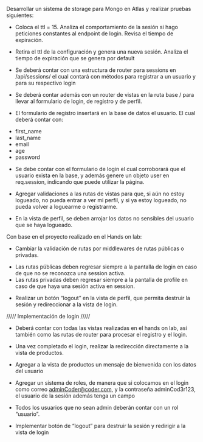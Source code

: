 Desarrollar un sistema de storage para Mongo en Atlas y realizar pruebas siguientes:

- Coloca el ttl = 15. Analiza el comportamiento de la sesión si hago peticiones constantes al endpoint de login. Revisa el tiempo de expiración.

- Retira el ttl de la configuración y genera una nueva sesión. Analiza el tiempo de expiración que se genera por default

* Se deberá contar con una estructura de router para sessions en /api/sessions/ el cual contará con métodos para registrar a un usuario y para su respectivo login

* Se deberá contar además con un router de vistas en la ruta base / para llevar al formulario de login, de registro y de perfil.

* El formulario de registro insertará en la base de datos el usuario. El cual deberá contar con:

- first_name
- last_name
- email
- age
- password

* Se debe contar con el formulario de login el cual corroborará que el usuario exista en la base, y además genere un objeto user en req.session, indicando que puede utilizar la página.

* Agregar validaciones a las rutas de vistas para que, si aún no estoy logueado, no pueda entrar a ver mi perfil, y si ya estoy logueado, no pueda volver a loguearme o registrarme.

* En la vista de perfil, se deben arrojar los datos no sensibles del usuario que se haya logueado.

Con base en el proyecto realizado en el Hands on lab:

- Cambiar la validación de rutas por middlewares de rutas públicas o privadas.

* Las rutas públicas deben regresar siempre a la pantalla de login en caso de que no se reconozca una session activa.
* Las rutas privadas deben regresar siempre a la pantalla de profile en caso de que haya una sesión activa en session.

- Realizar un botón “logout” en la vista de perfil, que permita destruir la sesión y redireccionar a la vista de login.

<!-- ------------------------------------------------------------------ -->

///// Implementación de login /////

- Deberá contar con todas las vistas realizadas en el hands on lab, así también como las rutas de router para procesar el registro y el login.

- Una vez completado el login, realizar la redirección directamente a la vista de productos.

- Agregar a la vista de productos un mensaje de bienvenida con los datos del usuario

- Agregar un sistema de roles, de manera que si colocamos en el login como correo adminCoder@coder.com, y la contraseña adminCod3r123, el usuario de la sesión además tenga un campo

- Todos los usuarios que no sean admin deberán contar con un rol “usuario”.

- Implementar botón de “logout” para destruir la sesión y redirigir a la vista de login
